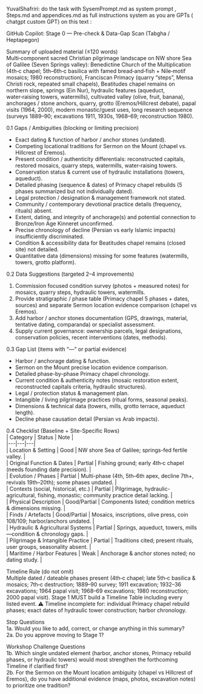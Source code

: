 YuvalShafriri: do the task with SysemPrompt.md as system prompt , Steps.md and appendices.md as full instructions system   as you are GPTs  ( chatgpt custom GPT) 
on this text :


GitHub Copilot: Stage 0 — Pre-check & Data-Gap Scan (Tabgha / Heptapegon)

Summary of uploaded material (≤120 words)  
Multi‑component sacred Christian pilgrimage landscape on NW shore Sea of Galilee (Seven Springs valley): Benedictine Church of the Multiplication (4th‑c chapel; 5th–6th‑c basilica with famed bread‑and‑fish + Nile‑motif mosaics; 1980 reconstruction), Franciscan Primacy (quarry “steps”, Mensa Christi rock, repeated small chapels), Beatitudes chapel remains on northern slope, springs (Ein Nur), hydraulic features (aqueduct, water‑raising towers, watermills), cultivated valley (olive, fruit, banana), anchorages / stone anchors, quarry, grotto (Eremos/Hillcrest debate), papal visits (1964, 2000), modern monastic/guest uses, long research sequence (surveys 1889–90; excavations 1911, 1930s, 1968–69; reconstruction 1980).

0.1 Gaps / Ambiguities (blocking or limiting precision)  
- Exact dating & function of harbor / anchor stones (undated).  
- Competing locational traditions for Sermon on the Mount (chapel vs. Hillcrest of Eremos).  
- Present condition / authenticity differentials: reconstructed capitals, restored mosaics, quarry steps, watermills, water‑raising towers.  
- Conservation status & current use of hydraulic installations (towers, aqueduct).  
- Detailed phasing (sequence & dates) of Primacy chapel rebuilds (5 phases summarized but not individually dated).  
- Legal protection / designation & management framework not stated.  
- Community / contemporary devotional practice details (frequency, rituals) absent.  
- Extent, dating, and integrity of anchorage(s) and potential connection to Bronze/Iron Age Kinneret unconfirmed.  
- Precise chronology of decline (Persian vs early Islamic impacts) insufficiently discriminated.  
- Condition & accessibility data for Beatitudes chapel remains (closed site) not detailed.  
- Quantitative data (dimensions) missing for some features (watermills, towers, grotto platform).  

0.2 Data Suggestions (targeted 2–4 improvements)  
1. Commission focused condition survey (photos + measured notes) for mosaics, quarry steps, hydraulic towers, watermills.  
2. Provide stratigraphic / phase table (Primacy chapel 5 phases + dates, sources) and separate Sermon location evidence comparison (chapel vs Eremos).  
3. Add harbor / anchor stones documentation (GPS, drawings, material, tentative dating, comparanda) or specialist assessment.  
4. Supply current governance: ownership parcels, legal designations, conservation policies, recent interventions (dates, methods).  

0.3 Gap List (items with “—” or partial evidence)  
- Harbor / anchorage dating & function.  
- Sermon on the Mount precise location evidence comparison.  
- Detailed phase-by-phase Primacy chapel chronology.  
- Current condition & authenticity notes (mosaic restoration extent, reconstructed capitals criteria, hydraulic structures).  
- Legal / protection status & management plan.  
- Intangible / living pilgrimage practices (ritual forms, seasonal peaks).  
- Dimensions & technical data (towers, mills, grotto terrace, aqueduct length).  
- Decline phase causation detail (Persian vs Arab impacts).  

0.4 Checklist (Baseline + Site-Specific Rows)  
| Category | Status | Note |  
|---|---|---|  
| Location & Setting | Good | NW shore Sea of Galilee; springs-fed fertile valley. |  
| Original Function & Dates | Partial | Fishing ground; early 4th‑c chapel (needs founding date precision). |  
| Evolution / Phases | Partial | Multi-phase (4th, 5th–6th apex, decline 7th+, revivals 19th–20th); some phases undated. |  
| Contexts (social, historical, etc.) | Partial | Pilgrimage, hydraulic-agricultural, fishing, monastic; community practice detail lacking. |  
| Physical Description | Good/Partial | Components listed; condition metrics & dimensions missing. |  
| Finds / Artefacts | Good/Partial | Mosaics, inscriptions, olive press, coin 108/109; harbor/anchors undated. |  
| Hydraulic & Agricultural Systems | Partial | Springs, aqueduct, towers, mills—condition & chronology gaps. |  
| Pilgrimage & Intangible Practice | Partial | Traditions cited; present rituals, user groups, seasonality absent. |  
| Maritime / Harbor Features | Weak | Anchorage & anchor stones noted; no dating study. |  

Timeline Rule (do not omit)  
Multiple dated / dateable phases present (4th‑c chapel; late 5th‑c basilica & mosaics; 7th‑c destruction; 1889–90 survey; 1911 excavation; 1932–36 excavations; 1964 papal visit; 1968–69 excavations; 1980 reconstruction; 2000 papal visit). Stage 1 MUST build a Timeline Table including every listed event. ⚠️ Timeline incomplete for: individual Primacy chapel rebuild phases; exact dates of hydraulic tower construction; harbor chronology.

Stop Questions  
1a. Would you like to add, correct, or change anything in this summary?  
2a. Do you approve moving to Stage 1?  

Workshop Challenge Questions  
1b. Which single undated element (harbor, anchor stones, Primacy rebuild phases, or hydraulic towers) would most strengthen the forthcoming Timeline if clarified first?  
2b. For the Sermon on the Mount location ambiguity (chapel vs Hillcrest of Eremos), do you have additional evidence (maps, photos, excavation notes) to prioritize one tradition?
